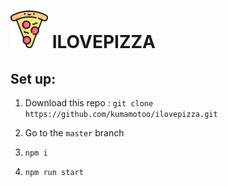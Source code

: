 # <img src="https://raw.githubusercontent.com/kumamotoo/ilovepizza/8b85e15c8f55284b399261b442cbb6e087dfa965/build/pizza-logo.svg?token=AMIJPECIY6PT6WGEVBLTOHC73SMWI" style="width: 60px"/> ILOVEPIZZA

## Set up:

1. Download this repo : `git clone https://github.com/kumamotoo/ilovepizza.git`

2. Go to the `master` branch

3. `npm i`

4. `npm run start`

